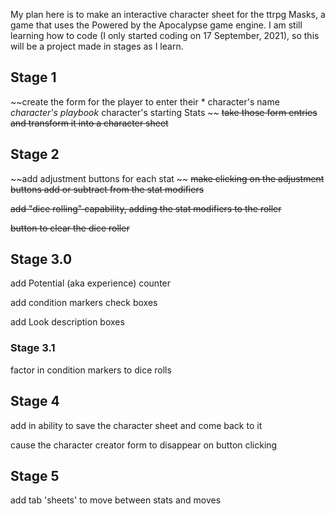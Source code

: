 

My plan here is to make an interactive character sheet for the ttrpg Masks, a game that uses the Powered by the Apocalypse game engine. I am still learning how to code (I only started coding on 17 September, 2021), so this will be a project made in stages as I learn.

## Stage 1

   ~~create the form for the player to enter their * character's name *character's playbook* character's starting Stats ~~
   ~~take those form entries and transform it into a character sheet~~

## Stage 2

   ~~add adjustment buttons for each stat ~~
   ~~make clicking on the adjustment buttons add or subtract from the stat modifiers~~

   ~~add "dice rolling" capability, adding the stat modifiers to the roller~~

   ~~button to clear the dice roller~~

## Stage 3.0

add Potential (aka experience) counter

add condition markers check boxes

add Look description boxes

###  Stage 3.1
factor in condition markers to dice rolls

## Stage 4

add in ability to save the character sheet and come back to it

cause the character creator form to disappear on button clicking

## Stage 5

add tab 'sheets' to move between stats and moves
